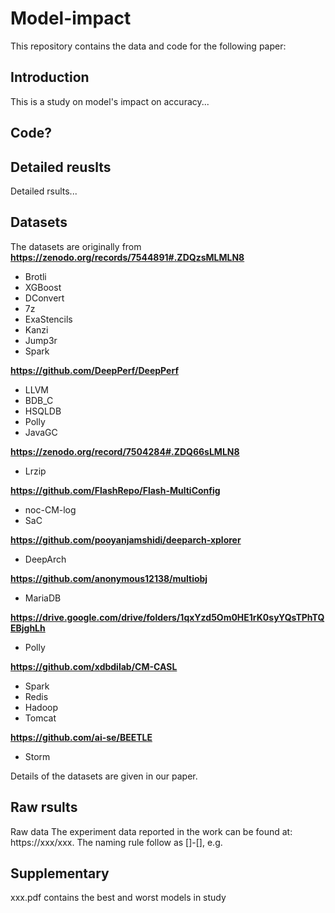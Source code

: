 # Model-impact
This repository contains the data and code for the following paper: 

## Introduction
This is a study on model's impact on accuracy...

## Code?

## Detailed reuslts
Detailed rsults...

## Datasets
The datasets are originally from 
**https://zenodo.org/records/7544891#.ZDQzsMLMLN8**
   - Brotli
   - XGBoost
   - DConvert
   - 7z
   - ExaStencils
   - Kanzi
   - Jump3r
   - Spark
     
**https://github.com/DeepPerf/DeepPerf**
   - LLVM
   - BDB_C
   - HSQLDB
   - Polly
   - JavaGC
     
**https://zenodo.org/record/7504284#.ZDQ66sLMLN8**
   - Lrzip
     
**https://github.com/FlashRepo/Flash-MultiConfig**
   - noc-CM-log
   - SaC
     
**https://github.com/pooyanjamshidi/deeparch-xplorer**
   - DeepArch
     
**https://github.com/anonymous12138/multiobj**
   - MariaDB
     
**https://drive.google.com/drive/folders/1qxYzd5Om0HE1rK0syYQsTPhTQEBjghLh**
   - Polly
     
**https://github.com/xdbdilab/CM-CASL**
   - Spark
   - Redis
   - Hadoop
   - Tomcat
     
**https://github.com/ai-se/BEETLE**
   - Storm

 Details of the datasets are given in our paper.

## Raw rsults
Raw data
The experiment data reported in the work can be found at: https://xxx/xxx. The naming rule follow as []-[], e.g.

## Supplementary
xxx.pdf contains the best and worst models in study
